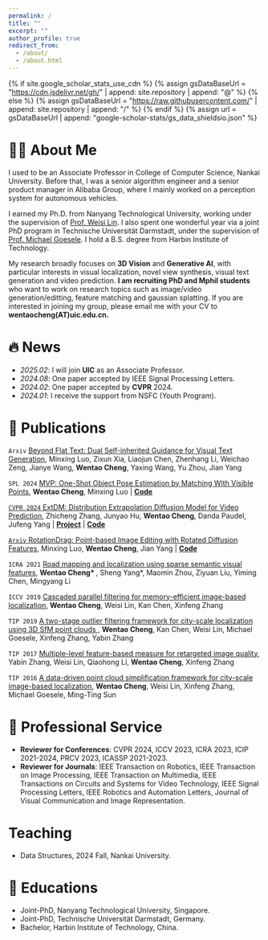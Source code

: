 ```yaml
---
permalink: /
title: ""
excerpt: ""
author_profile: true
redirect_from: 
  - /about/
  - /about.html
---
```


{% if site.google_scholar_stats_use_cdn %}
{% assign gsDataBaseUrl = "https://cdn.jsdelivr.net/gh/" | append: site.repository | append: "@" %}
{% else %}
{% assign gsDataBaseUrl = "https://raw.githubusercontent.com/" | append: site.repository | append: "/" %}
{% endif %}
{% assign url = gsDataBaseUrl | append: "google-scholar-stats/gs_data_shieldsio.json" %}

<span class='anchor' id='about-me'></span>

# 👨‍💻 About Me
<!-- I will join <a href="https://www.uic.edu.cn/en/">**UIC**</a> as an Associate Professor in February 2025.  -->

I used to be an Associate Professor in College of Computer Science, Nankai University. Before that, I was a senior algorithm engineer and a senior product manager in Alibaba Group, where I mainly worked on a perception system for autonomous vehicles. 


I earned my Ph.D. from Nanyang Technological University, working under the supervision of <a href='https://personal.ntu.edu.sg/wslin/'>Prof. Weisi Lin</a>. I also spent one wonderful year via a joint PhD program in Technische Universität Darmstadt, under the supervision of <a href='https://scholar.google.com/citations?user=56UhAooAAAAJ'>Prof. Michael Goesele</a>. I hold a B.S. degree from Harbin Institute of Technology.

My research broadly focuses on **3D Vision** and **Generative AI**, with particular interests in visual localization, novel view synthesis, visual text generation and video prediction. **I am recruiting PhD and Mphil students** who want to work on research topics such as image/video generation/editting, feature matching and gaussian splatting. If you are interested in joining my group, please email me with your CV to **wentaocheng(AT)uic.edu.cn.**

<!-- My research interest includes neural machine translation and computer vision. I have published more than 100 papers at the top international AI conferences with total <a href='https://scholar.google.com/citations?user=DhtAFkwAAAAJ'>google scholar citations <strong><span id='total_cit'>260000+</span></strong></a> (You can also use google scholar badge <a href='https://scholar.google.com/citations?user=DhtAFkwAAAAJ'><img src="https://img.shields.io/endpoint?url={{ url | url_encode }}&logo=Google%20Scholar&labelColor=f6f6f6&color=9cf&style=flat&label=citations"></a>). -->


# 🔥 News
- *2025.02*: I will join **UIC** as an Associate Professor.
- *2024.08*: One paper accepted by IEEE Signal Processing Letters. 
- *2024.02*: One paper accepted by **CVPR** 2024.
- *2024.01*: I receive the support from NSFC (Youth Program).

# 📝 Publications 

<!-- <div class='paper-box'><div class='paper-box-image'><div><div class="badge">ICRA 2021</div><img src='images/500x300.png' alt="sym" width="100%"></div></div>
<div class='paper-box-text' markdown="1"> -->

<code class="language-plaintext highlighter-rouge">Arxiv</code> <a href="https://arxiv.org/pdf/2501.05892">Beyond Flat Text: Dual Self-inherited Guidance for Visual Text Generation</a>, Minxing Luo, Zixun Xia, Liaojun Chen, Zhenhang Li, Weichao Zeng, Jianye Wang, <strong>Wentao Cheng</strong>, Yaxing Wang, Yu Zhou, Jian Yang

<code class="language-plaintext highlighter-rouge">SPL 2024</code> 
<a href="https://ieeexplore.ieee.org/abstract/document/10705059">MVP: One-Shot Object Pose Estimation by Matching With Visible Points</a>, <strong>Wentao Cheng</strong>, Minxing Luo | <a href="https://github.com/wtchengcv/MVP"><strong>Code</strong>

<code class="language-plaintext highlighter-rouge">CVPR 2024</code> 
<a href="https://zzcheng.top/assets/pdf/2024_CVPR_ExtDM.pdf">ExtDM: Distribution Extrapolation Diffusion Model for Video Prediction</a>, Zhicheng Zhang, Junyao Hu, <strong>Wentao Cheng</strong>, Danda Paudel, Jufeng Yang | <a href="https://zzcheng.top/ExtDM"><strong>Project</strong></a> | <a href="https://github.com/nku-zhichengzhang/ExtDM"><strong>Code</strong>

<code class="language-plaintext highlighter-rouge">Arxiv</code> <a href="https://arxiv.org/pdf/2401.06442">RotationDrag: Point-based Image Editing with Rotated Diffusion Features</a>, Minxing Luo, <strong>Wentao Cheng</strong>, Jian Yang | <a href="https://github.com/Tony-Lowe/RotationDrag"><strong>Code</strong>
</a>

<code class="language-plaintext highlighter-rouge">ICRA 2021</code> <a href="https://arxiv.org/pdf/2108.05047.pdf">Road mapping and localization using sparse semantic visual features</a>, <strong>Wentao Cheng* </strong>, Sheng Yang*, Maomin Zhou, Ziyuan Liu, Yiming Chen, Mingyang Li

<code class="language-plaintext highlighter-rouge">ICCV 2019</code> <a href="https://openaccess.thecvf.com/content_ICCV_2019/papers/Cheng_Cascaded_Parallel_Filtering_for_Memory-Efficient_Image-Based_Localization_ICCV_2019_paper.pdf">Cascaded parallel filtering for memory-efficient image-based localization</a>, <strong>Wentao Cheng</strong>, Weisi Lin, Kan Chen, Xinfeng Zhang

<code class="language-plaintext highlighter-rouge">TIP  2019</code> <a href="https://ieeexplore.ieee.org/abstract/document/8704253/">A two-stage outlier filtering framework for city-scale localization using 3D SfM point clouds
</a>, <strong>Wentao Cheng</strong>, Kan Chen, Weisi Lin, Michael Goesele, Xinfeng Zhang, Yabin Zhang

<code class="language-plaintext highlighter-rouge">TIP  2017</code> <a href="https://ieeexplore.ieee.org/abstract/document/8063430/">Multiple-level feature-based measure for retargeted image quality</a>, Yabin Zhang, Weisi Lin, Qiaohong Li, <strong>Wentao Cheng</strong>, Xinfeng Zhang

<code class="language-plaintext highlighter-rouge">TIP  2016</code> <a href="https://ieeexplore.ieee.org/abstract/document/7725940/">A data-driven point cloud simplification framework for city-scale image-based localization</a>, <strong>Wentao Cheng</strong>, Weisi Lin, Xinfeng Zhang, Michael Goesele, Ming-Ting Sun


<!-- [**Project**](https://scholar.google.com/citations?view_op=view_citation&hl=zh-CN&user=DhtAFkwAAAAJ&citation_for_view=DhtAFkwAAAAJ:ALROH1vI_8AC) <strong><span class='show_paper_citations' data='DhtAFkwAAAAJ:ALROH1vI_8AC'></span></strong>
- Lorem ipsum dolor sit amet, consectetur adipiscing elit. Vivamus ornare aliquet ipsum, ac tempus justo dapibus sit amet. 
</div>
</div> -->

<!-- - [Lorem ipsum dolor sit amet, consectetur adipiscing elit. Vivamus ornare aliquet ipsum, ac tempus justo dapibus sit amet](https://github.com), A, B, C, **CVPR 2020** -->

# 💼 Professional Service  
- **Reviewer for Conferences**: CVPR 2024, ICCV 2023, ICRA 2023, ICIP 2021-2024, PRCV 2023, ICASSP 2021-2023.
- **Reviewer for Journals**: IEEE Transaction on Robotics, IEEE Transaction on Image Processing, IEEE Transaction on Multimedia, IEEE Transactions on Circuits and Systems for Video Technology, IEEE Signal Processing Letters, IEEE Robotics and Automation Letters, Journal of Visual Communication and Image Representation.

# <i class="fas fa-book"></i> Teaching
- Data Structures, 2024 Fall, Nankai University.



# 📖 Educations
- Joint-PhD, Nanyang Technological University, Singapore. 
- Joint-PhD, Technische Universität Darmstadt, Germany. 
- Bachelor, Harbin Institute of Technology, China.

